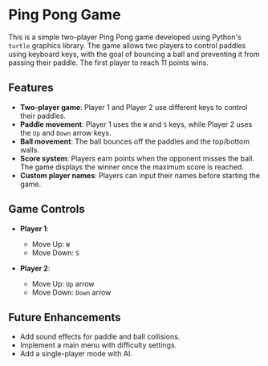 # Ping Pong Game

This is a simple two-player Ping Pong game developed using Python's `turtle` graphics library. The game allows two players to control paddles using keyboard keys, with the goal of bouncing a ball and preventing it from passing their paddle. The first player to reach 11 points wins.

## Features

- **Two-player game**: Player 1 and Player 2 use different keys to control their paddles.
- **Paddle movement**: Player 1 uses the `W` and `S` keys, while Player 2 uses the `Up` and `Down` arrow keys.
- **Ball movement**: The ball bounces off the paddles and the top/bottom walls.
- **Score system**: Players earn points when the opponent misses the ball. The game displays the winner once the maximum score is reached.
- **Custom player names**: Players can input their names before starting the game.

## Game Controls 

- **Player 1**:  
  - Move Up: `W`
  - Move Down: `S`
  
- **Player 2**:  
  - Move Up: `Up` arrow
  - Move Down: `Down` arrow

## Future Enhancements

- Add sound effects for paddle and ball collisions.
- Implement a main menu with difficulty settings.
- Add a single-player mode with AI.
